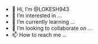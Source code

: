 - 👋 Hi, I’m @LOKESH943
- 👀 I’m interested in ...
- 🌱 I’m currently learning ...
- 💞️ I’m looking to collaborate on ...
- 📫 How to reach me ...

<!---
LOKESH943/LOKESH943 is a ✨ se special ✨ repository because its `README.md` (this file) appears on your GitHub profile.
You can click the Preview link to take a look at your changes.
--->
